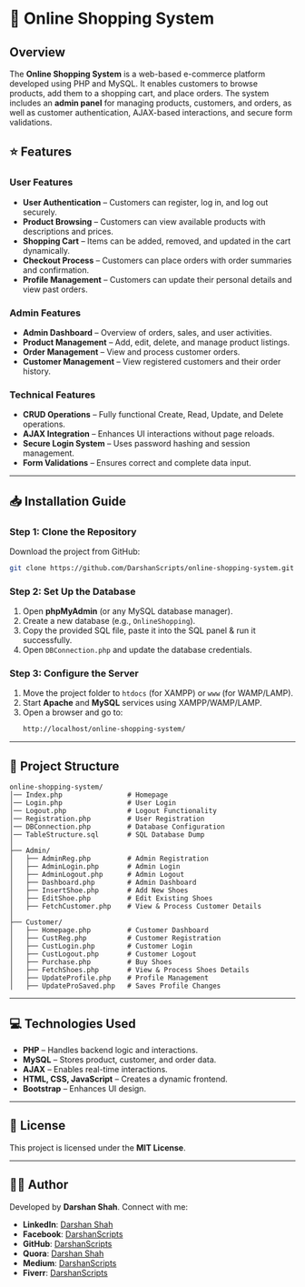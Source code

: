 # 🛒 Online Shopping System

## Overview

The **Online Shopping System** is a web-based e-commerce platform developed using PHP and MySQL. It enables customers to browse products, add them to a shopping cart, and place orders. The system includes an **admin panel** for managing products, customers, and orders, as well as customer authentication, AJAX-based interactions, and secure form validations.

## ⭐ Features

### User Features
- **User Authentication** – Customers can register, log in, and log out securely.
- **Product Browsing** – Customers can view available products with descriptions and prices.
- **Shopping Cart** – Items can be added, removed, and updated in the cart dynamically.
- **Checkout Process** – Customers can place orders with order summaries and confirmation.
- **Profile Management** – Customers can update their personal details and view past orders.

### Admin Features
- **Admin Dashboard** – Overview of orders, sales, and user activities.
- **Product Management** – Add, edit, delete, and manage product listings.
- **Order Management** – View and process customer orders.
- **Customer Management** – View registered customers and their order history.

### Technical Features
- **CRUD Operations** – Fully functional Create, Read, Update, and Delete operations.
- **AJAX Integration** – Enhances UI interactions without page reloads.
- **Secure Login System** – Uses password hashing and session management.
- **Form Validations** – Ensures correct and complete data input.

---

## 📥 Installation Guide

### Step 1: Clone the Repository
Download the project from GitHub:
```sh
git clone https://github.com/DarshanScripts/online-shopping-system.git
```

### Step 2: Set Up the Database
1. Open **phpMyAdmin** (or any MySQL database manager).
2. Create a new database (e.g., `OnlineShopping`).
3. Copy the provided SQL file, paste it into the SQL panel & run it successfully.
4. Open `DBConnection.php` and update the database credentials.

### Step 3: Configure the Server
1. Move the project folder to `htdocs` (for XAMPP) or `www` (for WAMP/LAMP).
2. Start **Apache** and **MySQL** services using XAMPP/WAMP/LAMP.
3. Open a browser and go to:
   ```sh
   http://localhost/online-shopping-system/
   ```

---

## 📂 Project Structure

```
online-shopping-system/
│── Index.php                # Homepage
│── Login.php                # User Login
│── Logout.php               # Logout Functionality
│── Registration.php         # User Registration
│── DBConnection.php         # Database Configuration
│── TableStructure.sql       # SQL Database Dump
│
├── Admin/
│   ├── AdminReg.php         # Admin Registration
│   ├── AdminLogin.php       # Admin Login
│   ├── AdminLogout.php      # Admin Logout
│   ├── Dashboard.php        # Admin Dashboard
│   ├── InsertShoe.php       # Add New Shoes
│   ├── EditShoe.php         # Edit Existing Shoes
│   ├── FetchCustomer.php    # View & Process Customer Details
│
├── Customer/
│   ├── Homepage.php         # Customer Dashboard
│   ├── CustReg.php          # Customer Registration
│   ├── CustLogin.php        # Customer Login
│   ├── CustLogout.php       # Customer Logout
│   ├── Purchase.php         # Buy Shoes
│   ├── FetchShoes.php       # View & Process Shoes Details
│   ├── UpdateProfile.php    # Profile Management
│   ├── UpdateProSaved.php   # Saves Profile Changes
```

---

## 💻 Technologies Used
- **PHP** – Handles backend logic and interactions.
- **MySQL** – Stores product, customer, and order data.
- **AJAX** – Enables real-time interactions.
- **HTML, CSS, JavaScript** – Creates a dynamic frontend.
- **Bootstrap** – Enhances UI design.

---

## 📜 License
This project is licensed under the **MIT License**.

---

## 👨‍💻 Author
Developed by **Darshan Shah**. Connect with me:

- **LinkedIn**: [Darshan Shah](https://www.linkedin.com/in/darshan-shah-tech/)
- **Facebook**: [DarshanScripts](https://www.facebook.com/DarshanScripts)
- **GitHub**: [DarshanScripts](https://github.com/DarshanScripts)
- **Quora**: [Darshan Shah](https://www.quora.com/profile/Darshan-Shah-1056)
- **Medium**: [DarshanScripts](https://medium.com/@DarshanScripts)
- **Fiverr**: [DarshanScripts](https://www.fiverr.com/darshanscripts)

